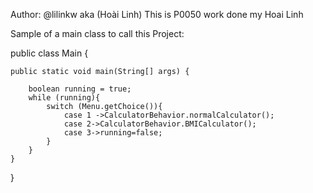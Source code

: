 Author: @lilinkw aka (Hoài Linh)
This is P0050 work done my Hoai Linh


Sample of a main class to call this Project:

public class Main {

    public static void main(String[] args) {

        boolean running = true;
        while (running){
            switch (Menu.getChoice()){
                case 1 ->CalculatorBehavior.normalCalculator();
                case 2->CalculatorBehavior.BMICalculator();
                case 3->running=false;
            }
        }
    }
}
